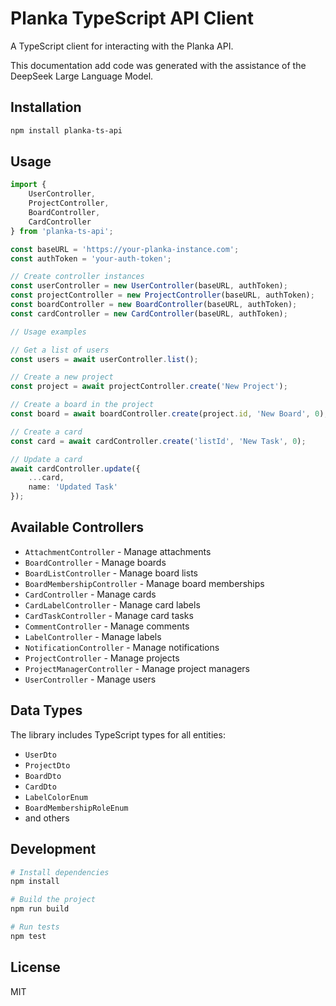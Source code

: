 # Planka TypeScript API Client

A TypeScript client for interacting with the Planka API.

This documentation add code was generated with the assistance of the DeepSeek Large Language Model.

## Installation
```bash
npm install planka-ts-api
```

## Usage

```typescript
import { 
    UserController, 
    ProjectController,
    BoardController,
    CardController 
} from 'planka-ts-api';

const baseURL = 'https://your-planka-instance.com';
const authToken = 'your-auth-token';

// Create controller instances
const userController = new UserController(baseURL, authToken);
const projectController = new ProjectController(baseURL, authToken);
const boardController = new BoardController(baseURL, authToken);
const cardController = new CardController(baseURL, authToken);

// Usage examples

// Get a list of users
const users = await userController.list();

// Create a new project
const project = await projectController.create('New Project');

// Create a board in the project
const board = await boardController.create(project.id, 'New Board', 0);

// Create a card
const card = await cardController.create('listId', 'New Task', 0);

// Update a card
await cardController.update({
    ...card,
    name: 'Updated Task'
});
```

## Available Controllers

- `AttachmentController` - Manage attachments
- `BoardController` - Manage boards
- `BoardListController` - Manage board lists
- `BoardMembershipController` - Manage board memberships
- `CardController` - Manage cards
- `CardLabelController` - Manage card labels
- `CardTaskController` - Manage card tasks
- `CommentController` - Manage comments
- `LabelController` - Manage labels
- `NotificationController` - Manage notifications
- `ProjectController` - Manage projects
- `ProjectManagerController` - Manage project managers
- `UserController` - Manage users

## Data Types

The library includes TypeScript types for all entities:

- `UserDto`
- `ProjectDto`
- `BoardDto`
- `CardDto`
- `LabelColorEnum`
- `BoardMembershipRoleEnum`
- and others

## Development

```bash
# Install dependencies
npm install

# Build the project
npm run build

# Run tests
npm test
```

## License

MIT